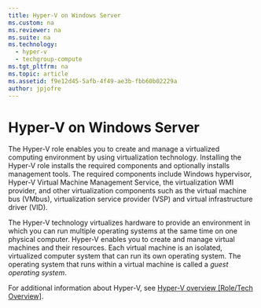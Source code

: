 ```yaml
---
title: Hyper-V on Windows Server
ms.custom: na
ms.reviewer: na
ms.suite: na
ms.technology: 
  - hyper-v
  - techgroup-compute
ms.tgt_pltfrm: na
ms.topic: article
ms.assetid: f9e12d45-5afb-4f49-ae3b-fbb60b02229a
author: jpjofre
---
```

# Hyper-V on Windows Server
The Hyper\-V role enables you to create and manage a virtualized computing environment by using virtualization technology. Installing the Hyper\-V role installs the required components and optionally installs management tools. The required components include Windows hypervisor, Hyper\-V Virtual Machine Management Service, the virtualization WMI provider, and other virtualization components such as the virtual machine bus \(VMbus\), virtualization service provider \(VSP\) and virtual infrastructure driver \(VID\).  
  
The Hyper\-V technology virtualizes hardware to provide an environment in which you can run multiple operating systems at the same time on one physical computer. Hyper\-V enables you to create and manage virtual machines and their resources. Each virtual machine is an isolated, virtualized computer system that can run its own operating system. The operating system that runs within a virtual machine is called a *guest operating system*.  
  
For additional information about Hyper\-V, see [Hyper\-V overview \[Role\/Tech Overview\]](assetId:///5aad349f-ef06-464a-b36f-366fbb040143).  
  
